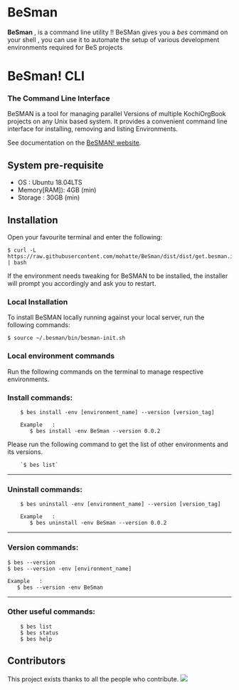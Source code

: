 # BeSman

**BeSman** , is a command line utility !!
BeSMan gives you a *bes* command on your shell , you can use it to automate the setup of various development environments required for BeS projects  


# BeSman! CLI
### The Command Line Interface<!--Text-->

<!--Text-->


BeSMAN is a tool for managing parallel Versions of multiple KochiOrgBook projects on any Unix based system. It provides a convenient command line interface for installing, removing and listing Environments.

See documentation on the [BeSMAN! website](https://besman.github.io).

## System pre-requisite

  - OS          : Ubuntu 18.04LTS
  - Memory[RAM]): 4GB (min)
  - Storage     : 30GB (min)


## Installation

Open your favourite terminal and enter the following:

    $ curl -L https://raw.githubusercontent.com/mohatte/BeSman/dist/dist/get.besman.io | bash

If the environment needs tweaking for BeSMAN to be installed, the installer will prompt you accordingly and ask you to restart.


### Local Installation

To install BeSMAN locally running against your local server, run the following commands:


	$ source ~/.besman/bin/besman-init.sh


### Local environment commands

Run the following commands on the terminal to manage respective environments.

### Install commands:

        $ bes install -env [environment_name] --version [version_tag]

        Example   :
           $ bes install -env BeSman --version 0.0.2

Please run the following command to get the list of other environments and its versions.

	   	`$ bes list`

____________________

### Uninstall commands:

        $ bes uninstall -env [environment_name] --version [version_tag]

        Example   :
           $ bes uninstall -env BeSman --version 0.0.2

____________________

### Version commands:

    $ bes --version
    $ bes --version -env [environment_name]

    Example   :
       $ bes --version -env BeSman

____________________

### Other useful commands:        

        $ bes list
        $ bes status        
        $ bes help     

## Contributors

This project exists thanks to all the people who contribute.
<a href="https://github.com/besman/BeSman/graphs/contributors"><img src="https://i.stack.imgur.com/kk4j4.jpg" /></a>

